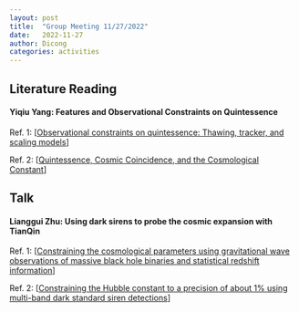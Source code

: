 ```yaml
---
layout: post
title:  "Group Meeting 11/27/2022"
date:   2022-11-27
author: Dicong
categories: activities
---
```


## Literature Reading

####  Yiqiu Yang: Features and Observational Constraints on Quintessence
 
Ref. 1: [[Observational constraints on quintessence: Thawing, tracker, and scaling models](https://journals.aps.org/prd/abstract/10.1103/PhysRevD.87.083505)]

Ref. 2: [[Quintessence, Cosmic Coincidence, and the Cosmological Constant](https://arxiv.org/abs/astro-ph/9807002)]



## Talk


#### Lianggui Zhu: Using dark sirens to probe the cosmic expansion with TianQin

Ref. 1: [[Constraining the cosmological parameters using gravitational wave observations of massive black hole binaries and statistical redshift information](https://arxiv.org/abs/2104.11956)]

Ref. 2: [[Constraining the Hubble constant to a precision of about 1% using multi-band dark standard siren detections](https://arxiv.org/abs/2110.05224)]
